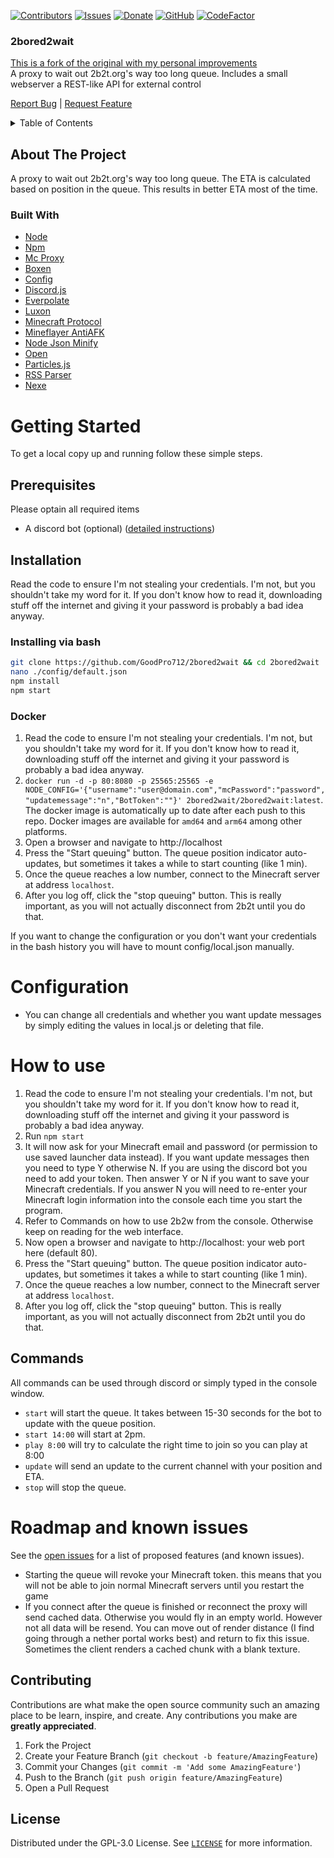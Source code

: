 [![Contributors][contributors-shield]][contributors-url]
[![Issues][issues-shield]][issues-url]
[![Donate][donate-shield]][donate-url]
[![GitHub][license-badge]][license-url]
[![CodeFactor][codefactor-badge]][codefactor-url]

### 2bored2wait

[This is a fork of the original with my personal improvements](https://github.com/themoonisacheese/2bored2wait)\
A proxy to wait out 2b2t.org's way too long queue. Includes a small webserver a REST-like API for external control

[Report Bug](https://github.com/themoonisacheese/2bored2wait/issues) | [Request Feature](https://github.com/themoonisacheese/2bored2wait/issues)

<details closed="closed">
<summary>Table of Contents</summary><p>

1. [About The Project](#about-the-project)
   - [Built With](#built-with)
2. [Getting Started](#getting-started)
   - [Prerequisites](#prerequisites)
   - [Installation](#installation)
3. [How to use](#how-to-use)
4. [Configuration](#configuration)
5. [Roadmap and known issues](#roadmap-and-known-issues)
6. [Contributing](#contributing)
7. [License](#license)
8. [Testing](#testing)

</p></details>

<!-- ABOUT THE PROJECT -->

## About The Project

A proxy to wait out 2b2t.org's way too long queue.
The ETA is calculated based on position in the queue. This results in better ETA most of the time.

### Built With

- [Node](https://nodejs.org)
- [Npm](https://npmjs.com)
- [Mc Proxy](https://www.npmjs.com/package/@rob9315/mcproxy)
- [Boxen](https://www.npmjs.com/package/boxen)
- [Config](https://www.npmjs.com/package/config)
- [Discord.js](https://www.npmjs.com/package/discord.js)
- [Everpolate](https://www.npmjs.com/package/everpolate)
- [Luxon](https://www.npmjs.com/package/luxon)
- [Minecraft Protocol](https://www.npmjs.com/package/minecraft-protocol)
- [Mineflayer AntiAFK](https://www.npmjs.com/package/mineflayer-antiafk)
- [Node Json Minify](https://www.npmjs.com/package/node-json-minify)
- [Open](https://www.npmjs.com/package/open)
- [Particles.js](https://www.npmjs.com/package/particles.js)
- [RSS Parser](https://www.npmjs.com/package/rss-parser)
- [Nexe](https://www.npmjs.com/package/nexe)

<!-- GETTING STARTED -->

# Getting Started

To get a local copy up and running follow these simple steps.

## Prerequisites

Please optain all required items

- A discord bot (optional) ([detailed instructions](https://discordpy.readthedocs.io/en/stable/discord.html))

## Installation

Read the code to ensure I'm not stealing your credentials. I'm not, but you shouldn't take my word for it. If you don't know how to read it, downloading stuff off the internet and giving it your password is probably a bad idea anyway.

### Installing via bash

```bash
git clone https://github.com/GoodPro712/2bored2wait && cd 2bored2wait
nano ./config/default.json
npm install
npm start
```

### Docker

1. Read the code to ensure I'm not stealing your credentials. I'm not, but you shouldn't take my word for it. If you don't know how to read it, downloading stuff off the internet and giving it your password is probably a bad idea anyway.
2. `docker run -d -p 80:8080 -p 25565:25565 -e NODE_CONFIG='{"username":"user@domain.com","mcPassword":"password","updatemessage":"n","BotToken":""}' 2bored2wait/2bored2wait:latest`. The docker image is automatically up to date after each push to this repo. Docker images are available for `amd64` and `arm64` among other platforms.
3. Open a browser and navigate to http://localhost
4. Press the "Start queuing" button. The queue position indicator auto-updates, but sometimes it takes a while to start counting (like 1 min).
5. Once the queue reaches a low number, connect to the Minecraft server at address `localhost`.
6. After you log off, click the "stop queuing" button. This is really important, as you will not actually disconnect from 2b2t until you do that.

If you want to change the configuration or you don't want your credentials in the bash history you will have to mount config/local.json manually.

# Configuration

- You can change all credentials and whether you want update messages by simply editing the values in local.js or deleting that file.

# How to use

1. Read the code to ensure I'm not stealing your credentials. I'm not, but you shouldn't take my word for it. If you don't know how to read it, downloading stuff off the internet and giving it your password is probably a bad idea anyway.
2. Run `npm start`
3. It will now ask for your Minecraft email and password (or permission to use saved launcher data instead). If you want update messages then you need to type Y otherwise N. If you are using the discord bot you need to add your token. Then answer Y or N if you want to save your Minecraft credentials. If you answer N you will need to re-enter your Minecraft login information into the console each time you start the program.
4. Refer to Commands on how to use 2b2w from the console. Otherwise keep on reading for the web interface.
5. Now open a browser and navigate to http://localhost: your web port here (default 80).
6. Press the "Start queuing" button. The queue position indicator auto-updates, but sometimes it takes a while to start counting (like 1 min).
7. Once the queue reaches a low number, connect to the Minecraft server at address `localhost`.
8. After you log off, click the "stop queuing" button. This is really important, as you will not actually disconnect from 2b2t until you do that.

## Commands

All commands can be used through discord or simply typed in the console window.

- `start` will start the queue. It takes between 15-30 seconds for the bot to update with the queue position.
- `start 14:00` will start at 2pm.
- `play 8:00` will try to calculate the right time to join so you can play at 8:00
- `update` will send an update to the current channel with your position and ETA.
- `stop` will stop the queue.

<!-- ROADMAP -->

# Roadmap and known issues

See the [open issues](https://github.com/themoonisacheese/2bored2wait/issues) for a list of proposed features (and known issues).

- Starting the queue will revoke your Minecraft token. this means that you will not be able to join normal Minecraft servers until you restart the game
- If you connect after the queue is finished or reconnect the proxy will send cached data. Otherwise you would fly in an empty world. However not all data will be resend. You can move out of render distance (I find going through a nether portal works best) and return to fix this issue. Sometimes the client renders a cached chunk with a blank texture.

<!-- CONTRIBUTING -->

## Contributing

Contributions are what make the open source community such an amazing place to be learn, inspire, and create. Any contributions you make are **greatly appreciated**.

1. Fork the Project
2. Create your Feature Branch (`git checkout -b feature/AmazingFeature`)
3. Commit your Changes (`git commit -m 'Add some AmazingFeature'`)
4. Push to the Branch (`git push origin feature/AmazingFeature`)
5. Open a Pull Request

<!-- LICENSE -->

## License

Distributed under the GPL-3.0 License. See [`LICENSE`][license-url] for more information.

<!-- ACKNOWLEDGEMENTS -->

<!-- MARKDOWN LINKS & IMAGES -->
<!-- https://www.markdownguide.org/basic-syntax/#reference-style-links -->

[contributors-shield]: https://img.shields.io/github/contributors/goodpro712/2bored2wait.svg
[contributors-url]: https://github.com/goodpro712/2bored2wait/graphs/contributors
[issues-shield]: https://img.shields.io/github/issues/themoonisacheese/2bored2wait.svg
[issues-url]: https://github.com/themoonisacheese/2bored2wait/issues
[donate-shield]: https://img.shields.io/badge/donate-paypal-green.svg
[donate-url]: https://paypal.me/themoonisacheese?locale.x=fr_FR
[codefactor-badge]: https://www.codefactor.io/repository/github/goodpro712/2bored2wait/badge
[codefactor-url]: https://www.codefactor.io/repository/github/goodpro712/2bored2wait
[license-badge]: https://img.shields.io/github/license/goodpro712/2bored2wait 
[license-url]: https://github.com/GoodPro712/2bored2wait/blob/master/LICENSE
